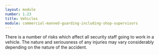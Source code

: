 ```yaml
---
layout: module
number: 1.23
title: Vehicles
module: commercial-manned-guarding-including-shop-supervisors
---
```

There is a number of risks which affect all security staff going to work in a
vehicle. The nature and seriousness of any injuries may vary considerably
depending on the nature of the accident.


